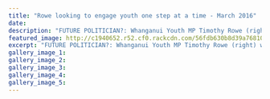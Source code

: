 ```yaml
---
title: "Rowe looking to engage youth one step at a time - March 2016"
date: 
description: "FUTURE POLITICIAN?: Whanganui Youth MP Timothy Rowe (right) with mentor Whanganui MP Chester Borrows, article from Wanganui Chronicle on 31/3/16..."
featured_image: http://c1940652.r52.cf0.rackcdn.com/56fdb630b8d39a7681000185/Timothy-Rowe--mentor-Chester-Borrows-31.3.16-ex-student.jpg
excerpt: "FUTURE POLITICIAN?: Whanganui Youth MP Timothy Rowe (right) with mentor Whanganui MP Chester Borrows..."
gallery_image_1: 
gallery_image_2: 
gallery_image_3: 
gallery_image_4: 
gallery_image_5: 
---
```

